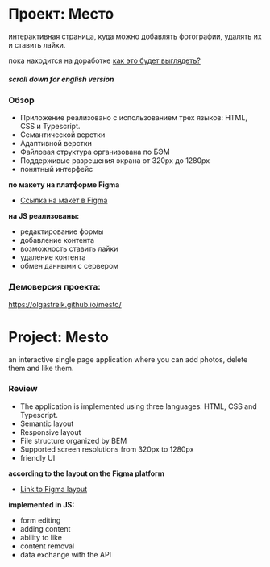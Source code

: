  # Проект: Место
интерактивная страница, куда можно добавлять фотографии, удалять их и ставить лайки.

пока находится на доработке [как это будет выглядеть?](https://olgastrelk.github.io/mesto/) 
##### scroll down for english version 
### Обзор

* Приложение реализовано с использованием трех языков: HTML, CSS и Typescript. 
* Семантической верстки
* Адаптивной верстки 
* Файловая структура организована по БЭМ 
* Поддерживые разрешения экрана от 320px до 1280px 
* понятный интерфейс

**по макету на платформе Figma**

* [Ссылка на макет в Figma](https://www.figma.com/file/2cn9N9jSkmxD84oJik7xL7/JavaScript.-Sprint-4?node-id=0%3A1)

**на JS реализованы:**
* редактирование формы
* добавление контента
* возможность ставить лайки
* удаление контента
* обмен данными с сервером

### Демоверсия проекта:
https://olgastrelk.github.io/mesto/


# Project: Mesto
 an interactive single page application where you can add photos, delete them and like them.
### Review

* The application is implemented using three languages: HTML, CSS and Typescript.
* Semantic layout
* Responsive layout
* File structure organized by BEM
* Supported screen resolutions from 320px to 1280px
* friendly UI

**according to the layout on the Figma platform**

* [Link to Figma layout](https://www.figma.com/file/2cn9N9jSkmxD84oJik7xL7/JavaScript.-Sprint-4?node-id=0%3A1)

**implemented in JS:**
* form editing
* adding content
* ability to like
* content removal
* data exchange with the API
